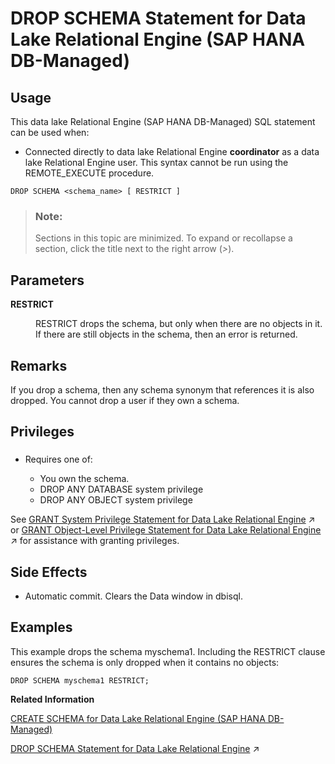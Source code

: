 <!-- loio2529cf1872074bdf88e87d4052d2ae6a -->

# DROP SCHEMA Statement for Data Lake Relational Engine \(SAP HANA DB-Managed\)



<a name="loio2529cf1872074bdf88e87d4052d2ae6a__section_kyf_nhw_ysb"/>

## Usage

This data lake Relational Engine \(SAP HANA DB-Managed\) SQL statement can be used when:

-   Connected directly to data lake Relational Engine **coordinator** as a data lake Relational Engine user. This syntax cannot be run using the REMOTE\_EXECUTE procedure.



```
DROP SCHEMA <schema_name> [ RESTRICT ]
```



> ### Note:  
> Sections in this topic are minimized. To expand or recollapse a section, click the title next to the right arrow \(*\>*\).



<a name="loio2529cf1872074bdf88e87d4052d2ae6a__section_hkm_hdl_dzb"/>

## Parameters


<dl>
<dt><b>

RESTRICT

</b></dt>
<dd>

RESTRICT drops the schema, but only when there are no objects in it. If there are still objects in the schema, then an error is returned.



</dd>
</dl>



<a name="loio2529cf1872074bdf88e87d4052d2ae6a__section_hng_3dl_dzb"/>

## Remarks

If you drop a schema, then any schema synonym that references it is also dropped. You cannot drop a user if they own a schema.



<a name="loio2529cf1872074bdf88e87d4052d2ae6a__section_r2y_3dl_dzb"/>

## Privileges



### 

-   Requires one of:

    -   You own the schema.
    -   DROP ANY DATABASE system privilege
    -   DROP ANY OBJECT system privilege


See [GRANT System Privilege Statement for Data Lake Relational Engine](https://help.sap.com/viewer/19b3964099384f178ad08f2d348232a9/2024_3_QRC/en-US/a3dfcb0284f21015b74ac3cded42ee69.html "Grants specific system privileges to users or roles, with or without administrative rights.") :arrow_upper_right: or [GRANT Object-Level Privilege Statement for Data Lake Relational Engine](https://help.sap.com/viewer/19b3964099384f178ad08f2d348232a9/2024_3_QRC/en-US/a3e154f084f21015996d891a5e9d33d2.html "Grants database object-level privileges on individual objects and schemas to a user or role.") :arrow_upper_right: for assistance with granting privileges.



<a name="loio2529cf1872074bdf88e87d4052d2ae6a__section_svy_jdl_dzb"/>

## Side Effects

-   Automatic commit. Clears the Data window in dbisql.



<a name="loio2529cf1872074bdf88e87d4052d2ae6a__section_efv_kdl_dzb"/>

## Examples

This example drops the schema myschema1. Including the RESTRICT clause ensures the schema is only dropped when it contains no objects:

```
DROP SCHEMA myschema1 RESTRICT;
```

**Related Information**  


[CREATE SCHEMA for Data Lake Relational Engine \(SAP HANA DB-Managed\)](create-schema-for-data-lake-relational-engine-sap-hana-db-managed-7988025.md "Creates a schema in the current instance.")

[DROP SCHEMA Statement for Data Lake Relational Engine](https://help.sap.com/viewer/19b3964099384f178ad08f2d348232a9/2024_3_QRC/en-US/0c4b7140839a4678aa4a99b88b2d57e2.html "Removes a schema from the database.") :arrow_upper_right:

